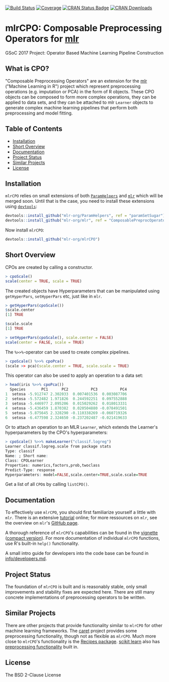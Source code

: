 [![Build Status](https://travis-ci.org/mlr-org/mlrCPO.svg?branch=master)](https://travis-ci.org/mlr-org/mlrCPO)
[![Coverage](https://codecov.io/github/mlr-org/mlrCPO/branch/master/graphs/badge.svg)](https://codecov.io/github/mlr-org/mlrCPO)
[![CRAN Status Badge](http://www.r-pkg.org/badges/version/mlrCPO)](https://CRAN.R-project.org/package=mlrCPO)
[![CRAN Downloads](http://cranlogs.r-pkg.org/badges/mlrCPO)](https://cran.rstudio.com/web/packages/mlrCPO/index.html)


# mlrCPO: Composable Preprocessing Operators for [mlr](https://github.com/mlr-org/mlr)

GSoC 2017 Project: Operator Based Machine Learning Pipeline Construction

## What is CPO?

"Composable Preprocessing Operators" are an extension for the [mlr](https://github.com/mlr-org/mlr) ("Machine Learning in R") project which represent preprocessing operations (e.g. imputation or PCA) in the form of R objects. These CPO objects can be composed to form more complex operations, they can be applied to data sets, and they can be attached to mlr `Learner` objects to generate complex machine learning pipelines that perform both preprocessing and model fitting.

## Table of Contents

* [Installation](#installation)
* [Short Overview](#short-overview)
* [Documentation](#documentation)
* [Project Status](#project-status)
* [Similar Projects](#similar-projects)
* [License](#license)

## Installation

`mlrCPO` relies on small extensions of both [`ParamHelpers`](https://github.com/berndbischl/ParamHelpers/pull/194) and [`mlr`](https://github.com/mlr-org/mlr/pull/1827) which will be merged soon. Until that is the case, you need to install these extensions using [`devtools`](https://cran.r-project.org/web/packages/devtools/README.html):

```R
devtools::install_github("mlr-org/ParamHelpers", ref = "paramSetSugar")
devtools::install_github("mlr-org/mlr", ref = "ComposablePreprocOperators")
```

Now install `mlrCPO`:

```R
devtools::install_github("mlr-org/mlrCPO")
```

## Short Overview

CPOs are created by calling a constructor.
```R
> cpoScale()
scale(center = TRUE, scale = TRUE)
```

The created objects have Hyperparameters that can be manipulated using `getHyperPars`, `setHyperPars` etc, just like in `mlr`.
```R
> getHyperPars(cpoScale())
$scale.center
[1] TRUE

$scale.scale
[1] TRUE

> setHyperPars(cpoScale(), scale.center = FALSE)
scale(center = FALSE, scale = TRUE)
```

The `%>>%`-operator can be used to create complex pipelines.
```R
> cpoScale() %>>% cpoPca()
(scale >> pca)(scale.center = TRUE, scale.scale = TRUE)
```

This operator can also be used to apply an operation to a data set:
```R
> head(iris %>>% cpoPca())
  Species       PC1      PC2          PC3          PC4
1  setosa -5.912747 2.302033  0.007401536  0.003087706
2  setosa -5.572482 1.971826  0.244592251  0.097552888
3  setosa -5.446977 2.095206  0.015029262  0.018013331
4  setosa -5.436459 1.870382  0.020504880 -0.078491501
5  setosa -5.875645 2.328290 -0.110338269 -0.060719326
6  setosa -6.477598 2.324650 -0.237202487 -0.021419633
```

Or to attach an operation to an MLR `Learner`, which extends the Learner's hyperparameters by the CPO's hyperparameters:

```R
> cpoScale() %>>% makeLearner("classif.logreg")
Learner classif.logreg.scale from package stats
Type: classif
Name: ; Short name: 
Class: CPOLearner
Properties: numerics,factors,prob,twoclass
Predict-Type: response
Hyperparameters: model=FALSE,scale.center=TRUE,scale.scale=TRUE
```

Get a list of all `CPO`s by calling `listCPO()`.

## Documentation

To effectively use `mlrCPO`, you should first familiarize yourself a little with `mlr`. There is an extensive [tutorial](https://mlr-org.github.io/mlr-tutorial/devel/html/) online; for more ressources on `mlr`, see the overview on `mlr`'s [GitHub page](https://github.com/mlr-org/mlr).

A thorough reference of `mlrCPO`'s capabilities can be found in the [vignette](https://rawgit.com/mlr-org/mlrCPO/master/inst/doc/mlrCPO.html) ([compact version](https://rawgit.com/mlr-org/mlrCPO/master/inst/doc/mlrCPO_terse.html)). For more documentation of individual `mlrCPO` functions, use R's built-in `help()` functionality.

A small intro guide for developers into the code base can be found in [info/developers.md](info/developers.md).

## Project Status

The foundation of `mlrCPO` is built and is reasonably stable, only small improvements and stability fixes are expected here. There are still many concrete implementations of preprocessing operators to be written.

## Similar Projects

There are other projects that provide functionality similar to `mlrCPO` for other machine learning frameworks. The [caret](https://github.com/topepo/caret) project provides some preprocessing functionality, though not as flexible as `mlrCPO`. Much more close to `mlrCPO`'s functionality is the [Recipes package](https://topepo.github.io/recipes/). [scikit learn](http://scikit-learn.org/stable/) also has [preprocessing functionality](http://scikit-learn.org/stable/modules/preprocessing.html) built in.

## License

The BSD 2-Clause License

